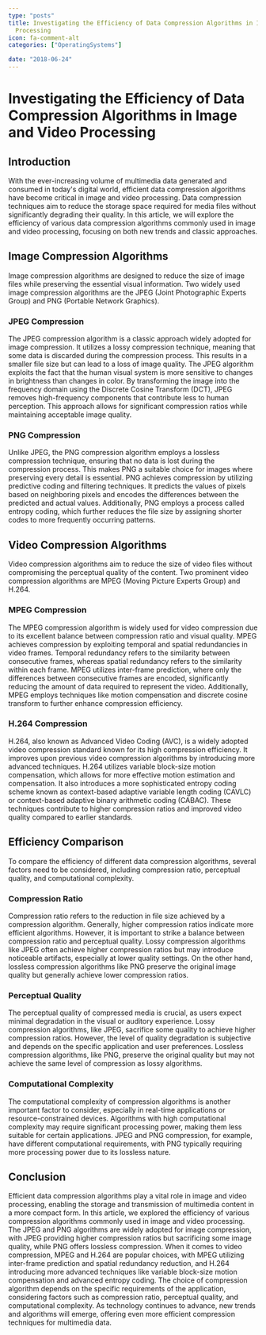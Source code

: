 ```yaml
---
type: "posts"
title: Investigating the Efficiency of Data Compression Algorithms in Image and Video
  Processing
icon: fa-comment-alt
categories: ["OperatingSystems"]

date: "2018-06-24"
---
```




# Investigating the Efficiency of Data Compression Algorithms in Image and Video Processing

## Introduction

With the ever-increasing volume of multimedia data generated and consumed in today's digital world, efficient data compression algorithms have become critical in image and video processing. Data compression techniques aim to reduce the storage space required for media files without significantly degrading their quality. In this article, we will explore the efficiency of various data compression algorithms commonly used in image and video processing, focusing on both new trends and classic approaches.

## Image Compression Algorithms

Image compression algorithms are designed to reduce the size of image files while preserving the essential visual information. Two widely used image compression algorithms are the JPEG (Joint Photographic Experts Group) and PNG (Portable Network Graphics).

### JPEG Compression

The JPEG compression algorithm is a classic approach widely adopted for image compression. It utilizes a lossy compression technique, meaning that some data is discarded during the compression process. This results in a smaller file size but can lead to a loss of image quality. The JPEG algorithm exploits the fact that the human visual system is more sensitive to changes in brightness than changes in color. By transforming the image into the frequency domain using the Discrete Cosine Transform (DCT), JPEG removes high-frequency components that contribute less to human perception. This approach allows for significant compression ratios while maintaining acceptable image quality.

### PNG Compression

Unlike JPEG, the PNG compression algorithm employs a lossless compression technique, ensuring that no data is lost during the compression process. This makes PNG a suitable choice for images where preserving every detail is essential. PNG achieves compression by utilizing predictive coding and filtering techniques. It predicts the values of pixels based on neighboring pixels and encodes the differences between the predicted and actual values. Additionally, PNG employs a process called entropy coding, which further reduces the file size by assigning shorter codes to more frequently occurring patterns.

## Video Compression Algorithms

Video compression algorithms aim to reduce the size of video files without compromising the perceptual quality of the content. Two prominent video compression algorithms are MPEG (Moving Picture Experts Group) and H.264.

### MPEG Compression

The MPEG compression algorithm is widely used for video compression due to its excellent balance between compression ratio and visual quality. MPEG achieves compression by exploiting temporal and spatial redundancies in video frames. Temporal redundancy refers to the similarity between consecutive frames, whereas spatial redundancy refers to the similarity within each frame. MPEG utilizes inter-frame prediction, where only the differences between consecutive frames are encoded, significantly reducing the amount of data required to represent the video. Additionally, MPEG employs techniques like motion compensation and discrete cosine transform to further enhance compression efficiency.

### H.264 Compression

H.264, also known as Advanced Video Coding (AVC), is a widely adopted video compression standard known for its high compression efficiency. It improves upon previous video compression algorithms by introducing more advanced techniques. H.264 utilizes variable block-size motion compensation, which allows for more effective motion estimation and compensation. It also introduces a more sophisticated entropy coding scheme known as context-based adaptive variable length coding (CAVLC) or context-based adaptive binary arithmetic coding (CABAC). These techniques contribute to higher compression ratios and improved video quality compared to earlier standards.

## Efficiency Comparison

To compare the efficiency of different data compression algorithms, several factors need to be considered, including compression ratio, perceptual quality, and computational complexity.

### Compression Ratio

Compression ratio refers to the reduction in file size achieved by a compression algorithm. Generally, higher compression ratios indicate more efficient algorithms. However, it is important to strike a balance between compression ratio and perceptual quality. Lossy compression algorithms like JPEG often achieve higher compression ratios but may introduce noticeable artifacts, especially at lower quality settings. On the other hand, lossless compression algorithms like PNG preserve the original image quality but generally achieve lower compression ratios.

### Perceptual Quality

The perceptual quality of compressed media is crucial, as users expect minimal degradation in the visual or auditory experience. Lossy compression algorithms, like JPEG, sacrifice some quality to achieve higher compression ratios. However, the level of quality degradation is subjective and depends on the specific application and user preferences. Lossless compression algorithms, like PNG, preserve the original quality but may not achieve the same level of compression as lossy algorithms.

### Computational Complexity

The computational complexity of compression algorithms is another important factor to consider, especially in real-time applications or resource-constrained devices. Algorithms with high computational complexity may require significant processing power, making them less suitable for certain applications. JPEG and PNG compression, for example, have different computational requirements, with PNG typically requiring more processing power due to its lossless nature.

## Conclusion

Efficient data compression algorithms play a vital role in image and video processing, enabling the storage and transmission of multimedia content in a more compact form. In this article, we explored the efficiency of various compression algorithms commonly used in image and video processing. The JPEG and PNG algorithms are widely adopted for image compression, with JPEG providing higher compression ratios but sacrificing some image quality, while PNG offers lossless compression. When it comes to video compression, MPEG and H.264 are popular choices, with MPEG utilizing inter-frame prediction and spatial redundancy reduction, and H.264 introducing more advanced techniques like variable block-size motion compensation and advanced entropy coding. The choice of compression algorithm depends on the specific requirements of the application, considering factors such as compression ratio, perceptual quality, and computational complexity. As technology continues to advance, new trends and algorithms will emerge, offering even more efficient compression techniques for multimedia data.